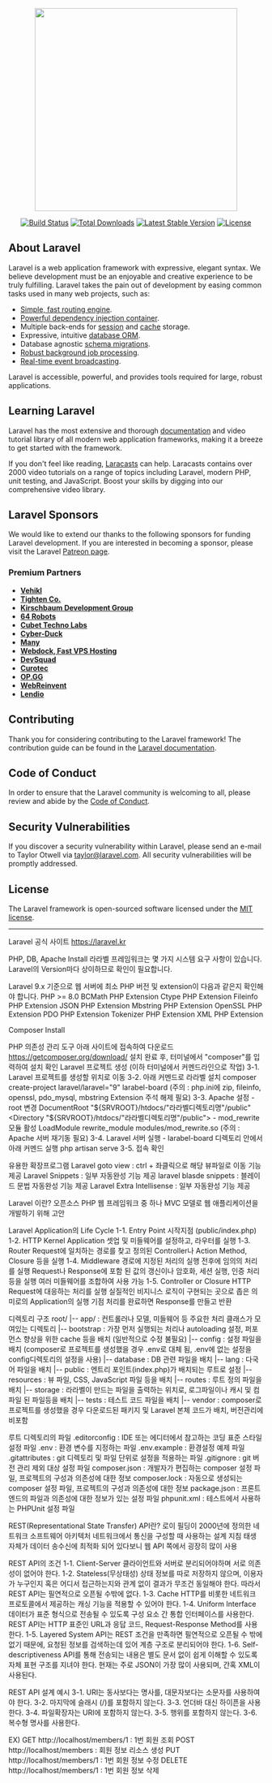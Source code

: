 <p align="center"><a href="https://laravel.com" target="_blank"><img src="https://raw.githubusercontent.com/laravel/art/master/logo-lockup/5%20SVG/2%20CMYK/1%20Full%20Color/laravel-logolockup-cmyk-red.svg" width="400"></a></p>

<p align="center">
<a href="https://travis-ci.org/laravel/framework"><img src="https://travis-ci.org/laravel/framework.svg" alt="Build Status"></a>
<a href="https://packagist.org/packages/laravel/framework"><img src="https://img.shields.io/packagist/dt/laravel/framework" alt="Total Downloads"></a>
<a href="https://packagist.org/packages/laravel/framework"><img src="https://img.shields.io/packagist/v/laravel/framework" alt="Latest Stable Version"></a>
<a href="https://packagist.org/packages/laravel/framework"><img src="https://img.shields.io/packagist/l/laravel/framework" alt="License"></a>
</p>

## About Laravel

Laravel is a web application framework with expressive, elegant syntax. We believe development must be an enjoyable and creative experience to be truly fulfilling. Laravel takes the pain out of development by easing common tasks used in many web projects, such as:

- [Simple, fast routing engine](https://laravel.com/docs/routing).
- [Powerful dependency injection container](https://laravel.com/docs/container).
- Multiple back-ends for [session](https://laravel.com/docs/session) and [cache](https://laravel.com/docs/cache) storage.
- Expressive, intuitive [database ORM](https://laravel.com/docs/eloquent).
- Database agnostic [schema migrations](https://laravel.com/docs/migrations).
- [Robust background job processing](https://laravel.com/docs/queues).
- [Real-time event broadcasting](https://laravel.com/docs/broadcasting).

Laravel is accessible, powerful, and provides tools required for large, robust applications.

## Learning Laravel

Laravel has the most extensive and thorough [documentation](https://laravel.com/docs) and video tutorial library of all modern web application frameworks, making it a breeze to get started with the framework.

If you don't feel like reading, [Laracasts](https://laracasts.com) can help. Laracasts contains over 2000 video tutorials on a range of topics including Laravel, modern PHP, unit testing, and JavaScript. Boost your skills by digging into our comprehensive video library.

## Laravel Sponsors

We would like to extend our thanks to the following sponsors for funding Laravel development. If you are interested in becoming a sponsor, please visit the Laravel [Patreon page](https://patreon.com/taylorotwell).

### Premium Partners

- **[Vehikl](https://vehikl.com/)**
- **[Tighten Co.](https://tighten.co)**
- **[Kirschbaum Development Group](https://kirschbaumdevelopment.com)**
- **[64 Robots](https://64robots.com)**
- **[Cubet Techno Labs](https://cubettech.com)**
- **[Cyber-Duck](https://cyber-duck.co.uk)**
- **[Many](https://www.many.co.uk)**
- **[Webdock, Fast VPS Hosting](https://www.webdock.io/en)**
- **[DevSquad](https://devsquad.com)**
- **[Curotec](https://www.curotec.com/services/technologies/laravel/)**
- **[OP.GG](https://op.gg)**
- **[WebReinvent](https://webreinvent.com/?utm_source=laravel&utm_medium=github&utm_campaign=patreon-sponsors)**
- **[Lendio](https://lendio.com)**

## Contributing

Thank you for considering contributing to the Laravel framework! The contribution guide can be found in the [Laravel documentation](https://laravel.com/docs/contributions).

## Code of Conduct

In order to ensure that the Laravel community is welcoming to all, please review and abide by the [Code of Conduct](https://laravel.com/docs/contributions#code-of-conduct).

## Security Vulnerabilities

If you discover a security vulnerability within Laravel, please send an e-mail to Taylor Otwell via [taylor@laravel.com](mailto:taylor@laravel.com). All security vulnerabilities will be promptly addressed.

## License

The Laravel framework is open-sourced software licensed under the [MIT license](https://opensource.org/licenses/MIT).

------------------------------------------------------------------------------------------

Laravel 공식 사이트 https://laravel.kr

PHP, DB, Apache Install 라라벨 프레임워크는 몇 가지 시스템 요구 사항이 있습니다. Laravel의 Version마다 상이하므로 확인이 필요합니다.

Laravel 9.x 기준으로 웹 서버에 최소 PHP 버전 및 extension이 다음과 같은지 확인해야 합니다. PHP >= 8.0 BCMath PHP Extension Ctype PHP Extension Fileinfo PHP Extension JSON PHP Extension Mbstring PHP Extension OpenSSL PHP Extension PDO PHP Extension Tokenizer PHP Extension XML PHP Extension

Composer Install

PHP 의존성 관리 도구
아래 사이트에 접속하여 다운로드 https://getcomposer.org/download/
설치 완료 후, 터미널에서 "composer"를 입력하여 설치 확인
Laravel 프로젝트 생성 (이하 터미널에서 커멘드라인으로 작업) 3-1. Laravel 프로젝트를 생성할 위치로 이동 3-2. 아래 커멘드로 라라벨 설치 composer create-project laravel/laravel="9" larabel-board (주의 : php.ini에 zip, fileinfo, openssl, pdo_mysql, mbstring Extension 주석 해제 필요) 3-3. Apache 설정 - root 변경 DocumentRoot "${SRVROOT}/htdocs/"라라벨디렉토리명"/public" <Directory "${SRVROOT}/htdocs/"라라벨디렉토리명"/public"> - mod_rewrite 모듈 활성 LoadModule rewrite_module modules/mod_rewrite.so (주의 : Apache 서버 재기동 필요) 3-4. Laravel 서버 실행 - larabel-board 디렉토리 안에서 아래 커멘드 실행 php artisan serve 3-5. 접속 확인

유용한 확장프로그램 Laravel goto view : ctrl + 좌클릭으로 해당 뷰파일로 이동 기능 제공 Laravel Snippets : 일부 자동완성 기능 제공 laravel blasde snippets : 블레이드 문법 자동완성 기능 제공 Laravel Extra Intellisense : 일부 자동완성 기능 제공

Laravel 이란? 오픈소스 PHP 웹 프레임워크 중 하나 MVC 모델로 웹 애플리케이션을 개발하기 위해 고안

Laravel Application의 Life Cycle 1-1. Entry Point 시작지점 (public/index.php) 1-2. HTTP Kernel Application 셋업 및 미들웨어를 설정하고, 라우터를 실행 1-3. Router Request에 일치하는 경로를 찾고 정의된 Controller나 Action Method, Closure 등을 실행 1-4. Middleware 경로에 지정된 처리의 실행 전후에 임의의 처리를 실행 Request나 Response에 포함 된 값의 갱신이나 암호화, 세션 실행, 인증 처리 등을 실행 여러 미들웨어를 조합하여 사용 가능 1-5. Controller or Closure HTTP Request에 대응하는 처리를 실행 실질적인 비지니스 로직이 구현되는 곳으로 좁은 의미로의 Application의 실행 기점 처리를 완료하면 Response를 만들고 반환

디렉토리 구조 root/ |-- app/ : 컨트롤러나 모델, 미들웨어 등 주요한 처리 클래스가 모여있는 디렉토리 |-- bootstrap : 가장 먼저 실행되는 처리나 autoloading 설정, 퍼포먼스 향상을 위한 cache 등을 배치 (일반적으로 수정 불필요) |-- config : 설정 파일을 배치 (composer로 프로젝트를 생성했을 경우 .env로 대체 됨, .env에 없는 설정을 config디렉토리의 설정을 사용) |-- database : DB 관련 파일을 배치 |-- lang : 다국어 파일을 배치 |-- public : 엔트리 포인트(index.php)가 배치되는 루트로 설정 |-- resources : 뷰 파일, CSS, JavaScript 파일 등을 배치 |-- routes : 루트 정의 파일을 배치 |-- storage : 라라벨이 만드는 파일을 출력하는 위치로, 로그파일이나 캐시 및 컴파일 된 파일등을 배치 |-- tests : 테스트 코드 파일을 배치 |-- vendor : composer로 프로젝트를 생성했을 경우 다운로드된 패키지 및 Laravel 본체 코드가 배치, 버전관리에 비포함

루트 디렉토리의 파일 .editorconfig : IDE 또는 에디터에서 참고하는 코딩 표준 스타일 설정 파일 .env : 환경 변수를 지정하는 파일 .env.example : 환경설정 예제 파일 .gitattributes : git 디렉토리 및 파일 단위로 설정을 적용하는 파일 .gitignore : git 버전 관리 제외 대상 설정 파일 composer.json : 개발자가 편집하는 composer 설정 파일, 프로젝트의 구성과 의존성에 대한 정보 composer.lock : 자동으로 생성되는 composer 설정 파일, 프로젝트의 구성과 의존성에 대한 정보 package.json : 프론트엔드의 파일과 의존성에 대한 정보가 있는 설정 파일 phpunit.xml : 테스트에서 사용하는 PHPUnit 설정 파일

REST(Representational State Transfer) API란? 로이 필딩이 2000년에 정의한 네트워크 소프트웨어 아키텍처 네트워크에서 통신을 구성할 때 사용하는 설계 지침 태생 자체가 데이터 송수신에 최적화 되어 있다보니 웹 API 쪽에서 굉장히 많이 사용

REST API의 조건 1-1. Client-Server 클라이언트와 서버로 분리되어야하며 서로 의존성이 없어야 한다. 1-2. Stateless(무상태성) 상태 정보를 따로 저장하지 않으며, 이용자가 누구인지 혹은 어디서 접근하는지와 관계 없이 결과가 무조건 동일해야 한다. 따라서 REST API는 필연적으로 오픈될 수밖에 없다. 1-3. Cache HTTP를 비롯한 네트워크 프로토콜에서 제공하는 캐싱 기능을 적용할 수 있어야 한다. 1-4. Uniform Interface 데이터가 표준 형식으로 전송될 수 있도록 구성 요소 간 통합 인터페이스를 사용한다. REST API는 HTTP 표준인 URL과 응답 코드, Request-Response Method를 사용한다. 1-5. Layered System API는 REST 조건을 만족하면 필연적으로 오픈될 수 밖에 없기 때문에, 요청된 정보를 검색하는데 있어 계층 구조로 분리되어야 한다. 1-6. Self-descriptiveness API를 통해 전송되는 내용은 별도 문서 없이 쉽게 이해할 수 있도록 자체 표현 구조를 지녀야 한다. 현재는 주로 JSON이 가장 많이 사용되며, 간혹 XML이 사용된다.

REST API 설계 예시 3-1. URI는 동사보다는 명사를, 대문자보다는 소문자를 사용하여야 한다. 3-2. 마지막에 슬래시 (/)를 포함하지 않는다. 3-3. 언더바 대신 하이픈을 사용한다. 3-4. 파일확장자는 URI에 포함하지 않는다. 3-5. 행위를 포함하지 않는다. 3-6. 복수형 명사를 사용한다.

EX) GET http://localhost/members/1 : 1번 회원 조회 POST http://localhost/members : 회원 정보 리소스 생성 PUT http://localhost/members/1 : 1번 회원 정보 수정 DELETE http://localhost/members/1 : 1번 회원 정보 삭제